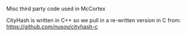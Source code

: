 Misc third party code used in McCortex

CityHash is written in C++ so we pull in a re-written version in C from:
https://github.com/nusov/cityhash-c
